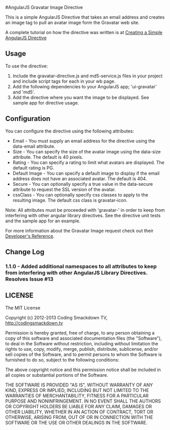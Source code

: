 #AngularJS Gravatar Image Directive

This is a simple AngularJS Directive that takes an email address and creates an image tag to pull an avatar image form the Gravatar web site.

A complete tutorial on how the directive was written is at [Creating a Simple AngularJS Directive](http://codingsmackdown.tv/blog/2012/12/14/creating-a-simple-angularjs-directive/)

## Usage

To use the directive:

1. Include the gravatar-directive.js and md5-service.js files in your project and include script tags for each in your wb page.
2. Add the following dependencies to your AngularJS app; 'ui-gravatar' and 'md5'.
3. Add the directive where you want the image to be displayed. See sample app for directive usage.


## Configuration

You can configure the directive using the following attributes:

* Email - You must supply an email address for the directive using the data-email attribute.
* Size - You can specify the size of the avatar image using the data-size attribute. The default is 40 pixels.
* Rating - You can specify a rating to limit what avatars are displayed. The default rating is PG.
* Default Image - You can specify a default image to display if the email address does not have an associated avatar. The default is 404.
* Secure - You can optionally specify a true value in the data-secure attribute to request the SSL version of the avatar.
* cssClass - You can optionally specify css classes to apply to the resulting image. The default css class is gravatar-icon.

Note: All attributes must be proceeded with 'gravatar-' in order to keep from interfering with other angular library directives. See the directive unit tests and the sample app for an example.

For more information about the Gravatar Image request check out their [Developer's Reference](http://en.gravatar.com/site/implement/).

## Change Log

### 1.1.0 - Added additional namespaces to all attributes to keep from interfering with other AngularJS Library Directives. Resolves Issue #13

## LICENSE

The MIT License

Copyright (c) 2012-2013 Coding Smackdown TV, http://codingsmackdown.tv

Permission is hereby granted, free of charge, to any person obtaining a copy
of this software and associated documentation files (the "Software"), to deal
in the Software without restriction, including without limitation the rights
to use, copy, modify, merge, publish, distribute, sublicense, and/or sell
copies of the Software, and to permit persons to whom the Software is
furnished to do so, subject to the following conditions:

The above copyright notice and this permission notice shall be included in
all copies or substantial portions of the Software.

THE SOFTWARE IS PROVIDED "AS IS", WITHOUT WARRANTY OF ANY KIND, EXPRESS OR
IMPLIED, INCLUDING BUT NOT LIMITED TO THE WARRANTIES OF MERCHANTABILITY,
FITNESS FOR A PARTICULAR PURPOSE AND NONINFRINGEMENT. IN NO EVENT SHALL THE
AUTHORS OR COPYRIGHT HOLDERS BE LIABLE FOR ANY CLAIM, DAMAGES OR OTHER
LIABILITY, WHETHER IN AN ACTION OF CONTRACT, TORT OR OTHERWISE, ARISING FROM,
OUT OF OR IN CONNECTION WITH THE SOFTWARE OR THE USE OR OTHER DEALINGS IN
THE SOFTWARE.
